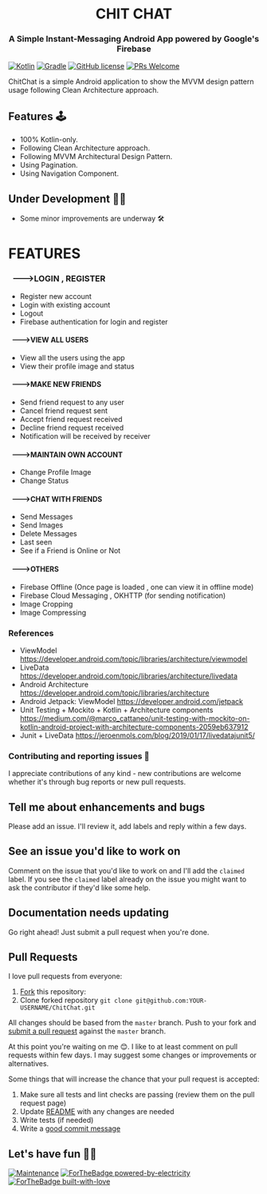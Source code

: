# <h1 align = "center">CHIT CHAT</h1>

### <h3 align= "center">A Simple Instant-Messaging Android App powered by Google's Firebase</h1>

[![Kotlin](https://img.shields.io/badge/kotlin-1.4.21-blue.svg)](http://kotlinlang.org)
[![Gradle](https://img.shields.io/badge/gradle-6.7.1-%2366DCB8.svg)](https://developer.android.com/studio/releases/gradle-plugin)
[![GitHub license](https://img.shields.io/badge/license-Apache%20License%202.0-blue.svg?style=flat)](https://www.apache.org/licenses/LICENSE-2.0)
[![PRs Welcome](https://img.shields.io/badge/PRs-welcome-brightgreen.svg?style=flat-square)](https://github.com/GypsyTheDj/ChitChat/pulls)

ChitChat is a simple Android application to show the MVVM design pattern usage following Clean Architecture approach.

## Features 🕹

- 100% Kotlin-only.
- Following Clean Architecture approach.
- Following MVVM Architectural Design Pattern.
- Using Pagination.
- Using Navigation Component.

## Under Development 🧰🚧

- Some minor improvements are underway 🛠

#

#

# FEATURES

### &nbsp;  --->LOGIN , REGISTER

* Register new account
* Login with existing account
* Logout
* Firebase authentication for login and register

#### &nbsp; --->VIEW ALL USERS

* View all the users using the app
* View their profile image and status

#### &nbsp; --->MAKE NEW FRIENDS

* Send friend request to any user
* Cancel friend request sent
* Accept friend request received
* Decline friend request received
* Notification will be received by receiver

#### &nbsp; --->MAINTAIN OWN ACCOUNT

* Change Profile Image
* Change Status

#### &nbsp; --->CHAT WITH FRIENDS

* Send Messages
* Send Images
* Delete Messages
* Last seen
* See if a Friend is Online or Not

#### &nbsp; --->OTHERS

* Firebase Offline (Once page is loaded , one can view it in offline mode)
* Firebase Cloud Messaging , OKHTTP (for sending notification)
* Image Cropping
* Image Compressing

### References

- ViewModel <https://developer.android.com/topic/libraries/architecture/viewmodel>
- LiveData <https://developer.android.com/topic/libraries/architecture/livedata>
- Android Architecture <https://developer.android.com/topic/libraries/architecture>
- Android Jetpack: ViewModel <https://developer.android.com/jetpack>
- Unit Testing + Mockito + Kotlin + Architecture components <https://medium.com/@marco_cattaneo/unit-testing-with-mockito-on-kotlin-android-project-with-architecture-components-2059eb637912>
- Junit + LiveData <https://jeroenmols.com/blog/2019/01/17/livedatajunit5/>

### Contributing and reporting issues 🤝

I appreciate contributions of any kind - new contributions
are welcome whether it's through bug reports or new pull requests.

## Tell me about enhancements and bugs

Please add an issue. I'll review it, add labels and reply within a few days.

## See an issue you'd like to work on

Comment on the issue that you'd like to work on and I'll add the
`claimed` label.  If you see the `claimed` label already on the issue you
might want to ask the contributor if they'd like some help.

## Documentation needs updating

Go right ahead! Just submit a pull request when you're done.

## Pull Requests

I love pull requests from everyone:

1. [Fork](https://help.github.com/en/enterprise/2.13/user/articles/fork-a-repo) this repository:
1. Clone forked repository `git clone git@github.com:YOUR-USERNAME/ChitChat.git`

All changes should be based from the `master` branch. Push to your fork and [submit a pull request](https://github.com/GypsyTheDj/ChitChat/pulls) against the `master` branch.

At this point you're waiting on me 😊. I like to at least comment on pull requests
within few days. I may suggest some changes or improvements or alternatives.

Some things that will increase the chance that your pull request is accepted:

1. Make sure all tests and lint checks are passing (review them on the pull request page)
1. Update [README](README.md) with any changes are needed
1. Write tests (if needed)
1. Write a [good commit message](https://chris.beams.io/posts/git-commit/)

## Let's have fun 🥳🥑

[![Maintenance](https://img.shields.io/badge/Maintained%3F-yes-green.svg)](https://github.com/GypsyTheDj/ChitChat)
[![ForTheBadge powered-by-electricity](http://ForTheBadge.com/images/badges/powered-by-electricity.svg)](http://ForTheBadge.com)
[![ForTheBadge built-with-love](http://ForTheBadge.com/images/badges/built-with-love.svg)](https://github.com/GypsyTheDj/ChitChat)
